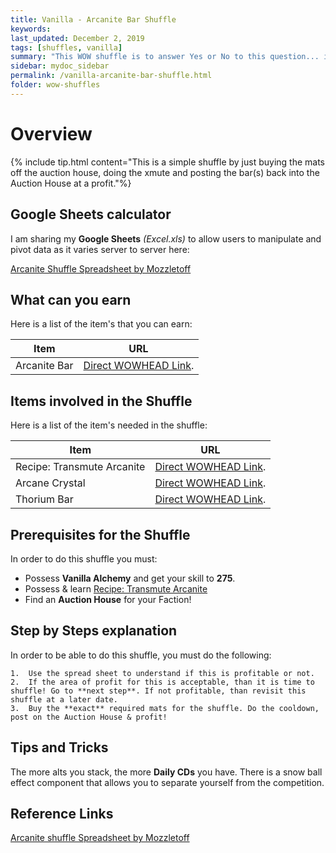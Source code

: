 ```yaml
---
title: Vanilla - Arcanite Bar Shuffle
keywords:
last_updated: December 2, 2019
tags: [shuffles, vanilla]
summary: "This WOW shuffle is to answer Yes or No to this question... is it worth buying the mats off the Auction House to make Arcanite Bars? If so, at what cost and what profit?"
sidebar: mydoc_sidebar
permalink: /vanilla-arcanite-bar-shuffle.html
folder: wow-shuffles
---
```


# Overview
{% include tip.html content="This is a simple shuffle by just buying the mats off the auction house, doing the xmute and posting the bar(s) back into the Auction House at a profit."%}

## Google Sheets calculator
I am sharing my **Google Sheets** _(Excel.xls)_ to allow users to manipulate and pivot data as it varies server to server here:

[Arcanite Shuffle Spreadsheet by Mozzletoff](https://docs.google.com/spreadsheets/d/1EX9yDrzNjS3ifxrR7VoW6P9kgmO_b62hBN5aroInymI/edit?usp=sharing)

## What can you earn

Here is a list of the item's that you can earn:

|Item|URL|
|-------|--------|
|Arcanite Bar|[Direct WOWHEAD Link](https://www.wowhead.com/item=12360/arcanite-bar).|

## Items involved in the Shuffle

Here is a list of the item's needed in the shuffle:

|Item|URL|
|-------|--------|
|Recipe: Transmute Arcanite|[Direct WOWHEAD Link](https://www.wowhead.com/item=12958/recipe-transmute-arcanite#sold-by).|
|Arcane Crystal|[Direct WOWHEAD Link](https://www.wowhead.com/item=12363/arcane-crystal).|
|Thorium Bar|[Direct WOWHEAD Link](https://www.wowhead.com/item=12359/thorium-bar).|

## Prerequisites for the Shuffle
In order to do this shuffle you must:

* Possess **Vanilla Alchemy** and get your skill to **275**.
* Possess & learn [Recipe: Transmute Arcanite](https://www.wowhead.com/item=12958/recipe-transmute-arcanite#sold-by)
* Find an **Auction House** for your Faction!

## Step by Steps explanation
In order to be able to do this shuffle, you must do the following:

```
1.  Use the spread sheet to understand if this is profitable or not.
2.  If the area of profit for this is acceptable, than it is time to shuffle! Go to **next step**. If not profitable, than revisit this shuffle at a later date.
3.  Buy the **exact** required mats for the shuffle. Do the cooldown, post on the Auction House & profit!
```

## Tips and Tricks
The more alts you stack, the more **Daily CDs** you have. There is a snow ball effect component that allows you to separate yourself from the competition.

## Reference Links
[Arcanite shuffle Spreadsheet by Mozzletoff](https://docs.google.com/spreadsheets/d/1EX9yDrzNjS3ifxrR7VoW6P9kgmO_b62hBN5aroInymI/edit?usp=sharing)

